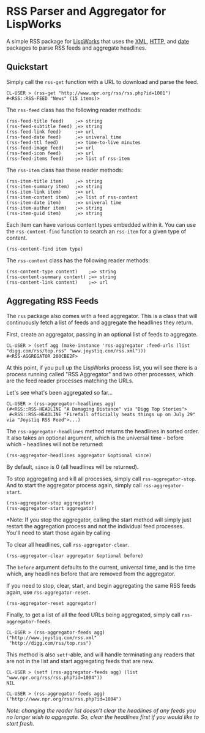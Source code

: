 # RSS Parser and Aggregator for LispWorks

A simple RSS package for [LispWorks](http://www.lispworks.com) that uses the [XML](http://github.com/massung/xml), [HTTP](http://github.com/massung/http), and [date](http://github.com/massung/date) packages to parse RSS feeds and aggregate headlines.

## Quickstart

Simply call the `rss-get` function with a URL to download and parse the feed.

	CL-USER > (rss-get "http://www.npr.org/rss/rss.php?id=1001")
	#<RSS::RSS-FEED "News" (15 items)>

The `rss-feed` class has the following reader methods:

	(rss-feed-title feed)    ;=> string
	(rss-feed-subtitle feed) ;=> string
	(rss-feed-link feed)     ;=> url
	(rss-feed-date feed)     ;=> univeral time
	(rss-feed-ttl feed)      ;=> time-to-live minutes
	(rss-feed-image feed)    ;=> url
	(rss-feed-icon feed)     ;=> url
	(rss-feed-items feed)    ;=> list of rss-item
	
The `rss-item` class has these reader methods:

	(rss-item-title item)    ;=> string
	(rss-item-summary item)  ;=> string
	(rss-item-link item)     ;=> url
	(rss-item-content item)  ;=> list of rss-content
	(rss-item-date item)     ;=> univeral time
	(rss-item-author item)   ;=> string
	(rss-item-guid item)     ;=> string
	
Each item can have various content types embedded within it. You can use the `rss-content-find` function to search an `rss-item` for a given type of content.

	(rss-content-find item type)

The `rss-content` class has the following reader methods:

	(rss-content-type content)    ;=> string
	(rss-content-summary content) ;=> string
	(rss-content-link content)    ;=> url

## Aggregating RSS Feeds

The `rss` package also comes with a feed aggregator. This is a class that will continuously fetch a list of feeds and aggregate the headlines they return.

First, create an aggregator, passing in an optional list of feeds to aggregate.

	CL-USER > (setf agg (make-instance 'rss-aggregator :feed-urls (list "digg.com/rss/top.rss" "www.joystiq.com/rss.xml")))
	#<RSS-AGGREGATOR 200CBE2F>
	
At this point, if you pull up the LispWorks process list, you will see there is a process running called "RSS Aggregator" and two other processes, which are the feed reader processes matching the URLs.

Let's see what's been aggregated so far...

	CL-USER > (rss-aggregator-headlines agg)
	(#<RSS::RSS-HEADLINE "A Damaging Distance" via "Digg Top Stories">
	 #<RSS::RSS-HEADLINE "Firefall officially heats things up on July 29" via "Joystiq RSS Feed">...)

The `rss-aggregator-headlines` method returns the headlines in sorted order. It also takes an optional argument, which is the universal time - before which - headlines will not be returned:

	(rss-aggregator-headlines aggregator &optional since)
	
By default, `since` is 0 (all headlines will be returned).

To stop aggregating and kill all processes, simply call `rss-aggregator-stop`. And to start the aggregator process again, simply call `rss-aggregator-start`.

	(rss-aggregator-stop aggregator)
	(rss-aggregator-start aggregator)
	
*Note: If you stop the aggregator, calling the start method will simply just restart the aggregation process and not the individual feed processes. You'll need to start those again by calling 

To clear all headlines, call `rss-aggregator-clear`.

	(rss-aggregator-clear aggregator &optional before)
	
The `before` argument defaults to the current, universal time, and is the time which, any headlines before that are removed from the aggregator.

If you need to stop, clear, start, and begin aggregating the same RSS feeds again, use `rss-aggregator-reset`.

	(rss-aggregator-reset aggregator)
	
Finally, to get a list of all the feed URLs being aggregated, simply call `rss-aggregator-feeds`.

	CL-USER > (rss-aggregator-feeds agg)
	("http://www.joystiq.com/rss.xml"
	 "http://digg.com/rss/top.rss")

This method is also `setf`-able, and will handle terminating any readers that are not in the list and start aggregating feeds that are new.

	CL-USER > (setf (rss-aggregator-feeds agg) (list "www.npr.org/rss/rss.php?id=1004"))
	NIL

	CL-USER > (rss-aggregator-feeds agg)
	("http://www.npr.org/rss/rss.php?id=1004")

*Note: changing the reader list doesn't clear the headlines of any feeds you no longer wish to aggregate. So, clear the headlines first if you would like to start fresh.*
